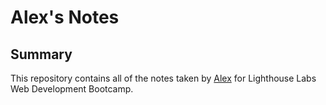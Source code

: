 # Alex's Notes
## Summary

This repository contains all of the notes taken by [Alex](https://github.com/kkoreoo/lighthouse-notes) for Lighthouse Labs Web Development Bootcamp.
